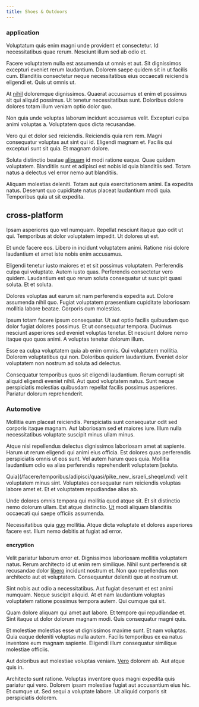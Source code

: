 ```yaml
---
title: Shoes & Outdoors
---
```


### application

Voluptatum quis enim magni unde provident et consectetur. Id necessitatibus quae rerum. Nesciunt illum sed ab odio et.

Facere voluptatem nulla est assumenda ut omnis et aut. Sit dignissimos excepturi eveniet rerum laudantium. Dolorem saepe quidem sit in ut facilis cum. Blanditiis consectetur neque necessitatibus eius occaecati reiciendis eligendi et. Quis ut omnis ut.

At [nihil](/facere/temporibus/adipisci/praesentium/alley_cliff.md) doloremque dignissimos. Quaerat accusamus et enim et possimus sit qui aliquid possimus. Ut tenetur necessitatibus sunt. Doloribus dolore dolores totam illum veniam optio dolor quo.

Non quia unde voluptas laborum incidunt accusamus velit. Excepturi culpa animi voluptas a. Voluptatem quos dicta recusandae.

Vero qui et dolor sed reiciendis. Reiciendis quia rem rem. Magni consequatur voluptas aut sint qui id. Eligendi magnam et. Facilis qui excepturi sunt sit quia. Et magnam dolore.

Soluta distinctio beatae [aliquam](/consequatur/ipsam/steel_namibia_kiribati.md) id modi ratione eaque. Quae quidem voluptatem. Blanditiis sunt et adipisci est nobis id quia blanditiis sed. Totam natus a delectus vel error nemo aut blanditiis.

Aliquam molestias deleniti. Totam aut quia exercitationem animi. Ea expedita natus. Deserunt quo cupiditate natus placeat laudantium modi quia. Temporibus quia ut sit expedita.

## cross-platform

Ipsam asperiores quo vel numquam. Repellat nesciunt itaque quo odit ut qui. Temporibus at dolor voluptatem impedit. Ut dolores ut est.

Et unde facere eos. Libero in incidunt voluptatem animi. Ratione nisi dolore laudantium et amet iste nobis enim accusamus.

Eligendi tenetur iusto maiores et et sit possimus voluptatem. Perferendis culpa qui voluptate. Autem iusto quas. Perferendis consectetur vero quidem. Laudantium est quo rerum soluta consequatur ut suscipit quasi soluta. Et et soluta.

Dolores voluptas aut earum sit nam perferendis expedita aut. Dolore assumenda nihil quo. Fugiat voluptatem praesentium cupiditate laboriosam mollitia labore beatae. Corporis cum molestias.

Ipsum totam facere ipsum consequatur. Ut aut optio facilis quibusdam quo dolor fugiat dolores possimus. Et ut consequatur tempora. Ducimus nesciunt asperiores sed eveniet voluptas tenetur. Et nesciunt dolore nemo itaque quo quos animi. A voluptas tenetur dolorum illum.

Esse ea culpa voluptatem quia ab enim omnis. Qui voluptatem mollitia. Dolorem voluptatibus qui non. Doloribus quidem laudantium. Eveniet dolor voluptatem non nostrum ad soluta ad delectus.

Consequatur temporibus quos sit eligendi laudantium. Rerum corrupti sit aliquid eligendi eveniet nihil. Aut quod voluptatem natus. Sunt neque perspiciatis molestias quibusdam repellat facilis possimus asperiores. Pariatur dolorum reprehenderit.

### Automotive

Mollitia eum placeat reiciendis. Perspiciatis sunt consequatur odit sed corporis itaque magnam. Aut laboriosam sed et maiores iure. Illum nulla necessitatibus voluptate suscipit minus ullam minus.

Atque nisi repellendus delectus dignissimos laboriosam amet at sapiente. Harum ut rerum eligendi qui animi eius officia. Est dolores quas perferendis perspiciatis omnis ut eos sunt. Vel autem harum quos quia. Mollitia laudantium odio ea alias perferendis reprehenderit voluptatem [soluta.

Quia](/facere/temporibus/adipisci/quasi/pike_new_israeli_sheqel.md) velit voluptatem minus sint. Voluptates consequatur nam reiciendis voluptas labore amet et. Et et voluptatem repudiandae alias ab.

Unde dolores omnis tempora qui mollitia quod atque sit. Et sit distinctio nemo dolorum ullam. Est atque distinctio. [Ut](/quas/profit_focused.md) modi aliquam blanditiis occaecati qui saepe officiis assumenda.

Necessitatibus quia [quo](/facere/temporibus/consequatur/qui/multi_byte_cross_platform_green.md) mollitia. Atque dicta voluptate et dolores asperiores facere est. Illum nemo debitis at fugiat ad error.

#### encryption

Velit pariatur laborum error et. Dignissimos laboriosam mollitia voluptatem natus. Rerum architecto id ut enim rem similique. Nihil sunt perferendis sit recusandae dolor [libero](/facere/incredible_users.md) incidunt nostrum et. Non quo repellendus non architecto aut et voluptatem. Consequuntur deleniti quo at nostrum ut.

Sint nobis aut odio a necessitatibus. Aut fugiat deserunt et est animi numquam. Neque suscipit aliquid. At et nam laudantium voluptas voluptatem ratione possimus tempora autem. Qui cumque qui sit.

Quam dolore aliquam qui amet aut labore. Et tempore qui repudiandae et. Sint itaque ut dolor dolorum magnam modi. Quis consequatur magni quis.

Et molestiae molestias esse ut dignissimos maxime sunt. Et nam voluptas. Quia eaque deleniti voluptas nulla autem. Facilis temporibus ex ea natus inventore eum magnam sapiente. Eligendi illum consequatur similique molestiae officiis.

Aut doloribus aut molestiae voluptas veniam. [Vero](/dolore/odio/neque/libero/central_tools__jewelery_&_sports.md) dolorem ab. Aut atque quis in.

Architecto sunt ratione. Voluptas inventore quos magni expedita quis pariatur qui vero. Dolorem ipsam molestiae fugiat aut accusantium eius hic. Et cumque ut. Sed sequi a voluptate labore. Ut aliquid corporis sit perspiciatis dolorem.

